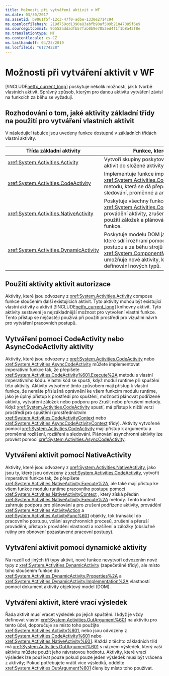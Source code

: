 ```yaml
---
title: Možnosti při vytváření aktivit v WF
ms.date: 03/30/2017
ms.assetid: b9061f5f-12c3-47f0-adbe-1330e2714c94
ms.openlocfilehash: 219d759cd1390a83abfb90af509b21047085f6e9
ms.sourcegitcommit: 9b552addadfb57fab0b9e7852ed4f1f1b8a42f8e
ms.translationtype: MT
ms.contentlocale: cs-CZ
ms.lasthandoff: 04/23/2019
ms.locfileid: "61774228"
---
```

# <a name="activity-authoring-options-in-wf"></a>Možnosti při vytváření aktivit v WF
[!INCLUDE[netfx_current_long](../../../includes/netfx-current-long-md.md)] poskytuje několik možností, jak k tvorbě vlastních aktivit. Správný způsob, kterým pro danou aktivitu vytváření závisí na funkcích za běhu se vyžadují.  
  
## <a name="deciding-which-base-activity-class-to-use-for-authoring-custom-activities"></a>Rozhodování o tom, jaké aktivity základní třídy na použití pro vytváření vlastních aktivit  
 V následující tabulce jsou uvedeny funkce dostupné v základních třídách vlastní aktivity.  
  
|Třída základní aktivity|Funkce, které jsou k dispozici|  
|-------------------------|------------------------|  
|<xref:System.Activities.Activity>|Vytvoří skupiny poskytované systémem a vlastních aktivit do složené aktivity.|  
|<xref:System.Activities.CodeActivity>|Implementuje funkce imperativní tím, že poskytuje <xref:System.Activities.CodeActivity%601.Execute%2A> metodu, která se dá přepsat. Také poskytuje přístup ke sledování, proměnné a argumenty...|  
|<xref:System.Activities.NativeActivity>|Poskytuje všechny funkce <xref:System.Activities.CodeActivity>, plus přerušení provádění aktivity, zrušení podřízené aktivity spuštění, použití záložek a plánování aktivit, aktivit akce a funkce.|  
|<xref:System.Activities.DynamicActivity>|Poskytuje modelu DOM jako přístup k vytváření aktivit, které sdílí rozhraní pomocí Návrháře pracovního postupu a za běhu strojů prostřednictvím <xref:System.ComponentModel.ICustomTypeDescriptor>, umožňuje nové aktivity, který se má vytvořit bez definování nových typů.|  
  
## <a name="authoring-activities-using-activity"></a>Použití aktivity aktivit autorizace  
 Aktivity, které jsou odvozeny z <xref:System.Activities.Activity> compose funkce sloučením další existujících aktivit. Tyto aktivity mohou být existující vlastní aktivity a aktivit [!INCLUDE[netfx_current_long](../../../includes/netfx-current-long-md.md)] knihovny aktivit. Tyto aktivity sestavení je nejzákladnější možnost pro vytvoření vlastní funkce. Tento přístup se nejčastěji používá při použití prostředí pro vizuální návrh pro vytváření pracovních postupů.  
  
## <a name="authoring-activities-using-codeactivity-or-asynccodeactivity"></a>Vytváření pomocí CodeActivity nebo AsyncCodeActivity aktivity  
 Aktivity, které jsou odvozeny z <xref:System.Activities.CodeActivity> nebo <xref:System.Activities.AsyncCodeActivity> můžete implementovat imperativní funkce tak, že přepíšete <xref:System.Activities.CodeActivity%601.Execute%2A> metodu s vlastní imperativního kódu. Vlastní kód se spustí, když modul runtime při spuštění této aktivity. Aktivity vytvořené tímto způsobem mají přístup k vlastní funkce, že nemáte příslušná oprávnění ke všem funkcím modulu runtime, jako je úplný přístup k prostředí pro spuštění, možnosti plánovat podřízené aktivity, vytváření záložek nebo podporu pro Zrušit nebo přerušení metody. Když <xref:System.Activities.CodeActivity> spustí, má přístup k nižší verzi prostředí pro spuštění (prostřednictvím <xref:System.Activities.CodeActivityContext> nebo <xref:System.Activities.AsyncCodeActivityContext> třídy). Aktivity vytvořené pomocí <xref:System.Activities.CodeActivity> mají přístup k argumentu a proměnná rozlišení, rozšíření a sledování. Plánování asynchronní aktivity lze provést pomocí <xref:System.Activities.AsyncCodeActivity>.  
  
## <a name="authoring-activities-using-nativeactivity"></a>Vytváření aktivit pomocí NativeActivity  
 Aktivity, které jsou odvozeny z <xref:System.Activities.NativeActivity>, jako jsou ty, které jsou odvozeny z <xref:System.Activities.CodeActivity>, vytvořit imperativní funkce tak, že přepíšete <xref:System.Activities.NativeActivity.Execute%2A>, ale také mají přístup ke všem funkce modulu runtime pracovního postupu pomocí <xref:System.Activities.NativeActivityContext> , který získá předán <xref:System.Activities.NativeActivity.Execute%2A> metody. Tento kontext zahrnuje podporu pro plánování a pro zrušení podřízené aktivity, provádění <xref:System.Activities.ActivityAction> a <xref:System.Activities.ActivityFunc%601> objekty, tok transakcí do pracovního postupu, volání asynchronních procesů, zrušení a přeruší provádění, přístup k provádění vlastnosti a rozšíření a záložky (obslužné rutiny pro obnovení pozastavené pracovní postupy).  
  
## <a name="authoring-activities-using-dynamicactivity"></a>Vytváření aktivit pomocí dynamické aktivity  
 Na rozdíl od jiných tři typy aktivit, nové funkce nevytvoří odvozením nové typy z <xref:System.Activities.DynamicActivity> (zapečetěné třídy), ale místo toho sloučením funkce do <xref:System.Activities.DynamicActivity.Properties%2A> a <xref:System.Activities.DynamicActivity.Implementation%2A> vlastností pomocí dokument aktivity objektový model (DOM).  
  
## <a name="authoring-activities-that-return-a-result"></a>Vytváření aktivit, které vrací výsledek  
 Řada aktivit musí vracet výsledek po jejich spuštění. I když je vždy definovat vlastní <xref:System.Activities.OutArgument%601> na aktivitu pro tento účel, doporučuje se místo toho použijte <xref:System.Activities.Activity%601>, nebo jsou odvozeny z <xref:System.Activities.CodeActivity%601> nebo <xref:System.Activities.NativeActivity%601>. Každá z těchto základních tříd má <xref:System.Activities.OutArgument%601> s názvem výsledek, který vaši aktivitu můžete použít jeho návratovou hodnotu. Aktivity, které vrací výsledek lze používat pouze pokud pouze jeden výsledek musí být vrácena z aktivity; Pokud potřebujete vrátit více výsledků, oddělte <xref:System.Activities.OutArgument%601> členy by místo toho používat.
